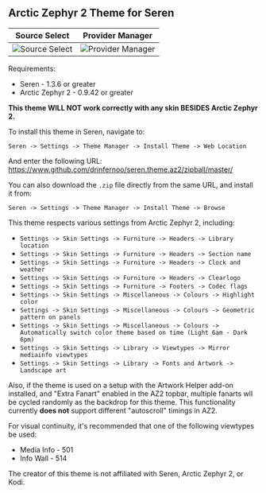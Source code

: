 
## Arctic Zephyr 2 Theme for Seren
Source Select                                   | Provider Manager
:----------------------------------------------:|:-------------------------------------------------:
![Source Select](https://imgur.com/IDjD00d.jpg) | ![Provider Manager](https://imgur.com/r3EvhRq.jpg)

Requirements:
* Seren - 1.3.6 or greater
* Arctic Zephyr 2 - 0.9.42 or greater

**This theme WILL NOT work correctly with any skin BESIDES Arctic Zephyr 2.**

To install this theme in Seren, navigate to:

`Seren -> Settings -> Theme Manager -> Install Theme -> Web Location`

And enter the following URL:
https://www.github.com/drinfernoo/seren.theme.az2/zipball/master/

You can also download the `.zip` file directly from the same URL, and install it from:

`Seren -> Settings -> Theme Manager -> Install Theme -> Browse`

This theme respects various settings from Arctic Zephyr 2, including:
* `Settings -> Skin Settings -> Furniture -> Headers -> Library location`
* `Settings -> Skin Settings -> Furniture -> Headers -> Section name`
* `Settings -> Skin Settings -> Furniture -> Headers -> Clock and weather`
* `Settings -> Skin Settings -> Furniture -> Headers -> Clearlogo`
* `Settings -> Skin Settings -> Furniture -> Footers -> Codec flags`
* `Settings -> Skin Settings -> Miscellaneous -> Colours -> Highlight color`
* `Settings -> Skin Settings -> Miscellaneous -> Colours -> Geometric pattern on panels`
* `Settings -> Skin Settings -> Miscellaneous -> Colours -> Automatically switch color theme based on time (Light 6am - Dark 6pm)`
* `Settings -> Skin Settings -> Library -> Viewtypes -> Mirror mediainfo viewtypes`
* `Settings -> Skin Settings -> Library -> Fonts and Artwork -> Landscape art`

Also, if the theme is used on a setup with the Artwork Helper add-on installed, and "Extra Fanart" enabled in the AZ2 topbar,
multiple fanarts wll be cycled randomly as the backdrop for this theme. This functionality currently **does not** support different
"autoscroll" timings in AZ2.

For visual continuity, it's recommended that one of the following viewtypes be used:
* Media Info - 501
* Info Wall - 514

The creator of this theme is not affiliated with Seren, Arctic Zephyr 2, or Kodi.